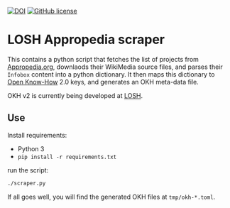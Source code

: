 [![DOI](https://zenodo.org/badge/374925324.svg)](https://zenodo.org/badge/latestdoi/374925324)
[![GitHub license](https://img.shields.io/github/license/OPEN-NEXT/LOSH-Appropedia-Scraper.svg?style=flat)](./LICENSE)

# LOSH Appropedia scraper

This contains a python script that fetches the list of projects from [Appropedia.org](https://www.appropedia.org/),
downlaods their WikiMedia source files,
and parses their `Infobox` content into a python dictionary.
It then maps this dictionary to [Open Know-How](https://openknowhow.org/) 2.0 keys,
and generates an OKH meta-data file.

OKH v2 is currently being developed at [LOSH](https://github.com/OPEN-NEXT/LOSH/).

## Use

Install requirements:

* Python 3
* `pip install -r requirements.txt`

run the script:

```bash
./scraper.py
```

If all goes well, you will find the generated OKH files at
`tmp/okh-*.toml`.
